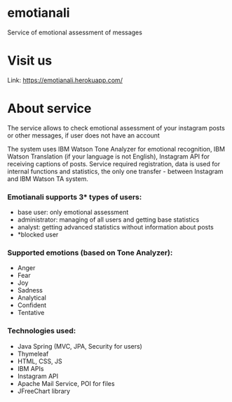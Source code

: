 # emotianali
Service of emotional assessment of messages

# Visit us
Link: https://emotianali.herokuapp.com/

# About service
The service allows to check emotional assessment of your instagram posts or other messages, if user does not have an account

The system uses IBM Watson Tone Analyzer for emotional recognition, IBM Watson Translation (if your language is not English), Instagram API for receiving captions of posts. Service required registration, data is used for internal functions and statistics, the only one transfer - between Instagram and IBM Watson TA system. 

### Emotianali supports 3* types of users:
- base user: only emotional assessment
- administrator: managing of all users and getting base statistics
- analyst: getting advanced statistics without information about posts
- *blocked user

### Supported emotions (based on Tone Analyzer):
- Anger
- Fear
- Joy
- Sadness
- Analytical
- Confident
- Tentative

### Technologies used:
- Java Spring (MVC, JPA, Security for users)
- Thymeleaf
- HTML, CSS, JS
- IBM APIs
- Instagram API
- Apache Mail Service, POI for files
- JFreeChart library
